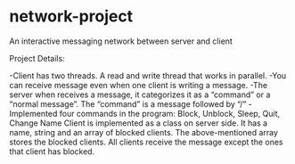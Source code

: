 # network-project
An interactive messaging network between server and client

Project Details:

-Client has two threads. A read and write thread that works in parallel.
-You can receive message even when one client is writing a message.
-The server when receives a message, it categorizes it as a “command” or a “normal message”. The “command” is a message followed by “/”
-Implemented four commands in the program: Block, Unblock, Sleep, Quit, Change Name
Client is implemented as a class on server side. It has a name, string and an array of blocked clients. 
The above-mentioned array stores the blocked clients. All clients receive the message except the ones that client has blocked.

